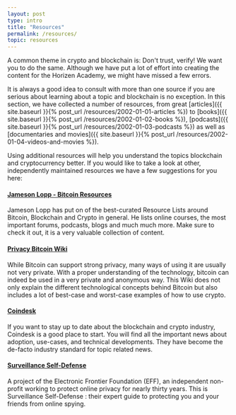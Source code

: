 ```yaml
---
layout: post
type: intro
title: "Resources"
permalink: /resources/
topic: resources
---
```


A common theme in crypto and blockchain is: Don't trust, verify!  We want you to do the same. Although we have put a lot of effort into creating the content for the Horizen Academy, we might have missed a few errors. 

It is always a good idea to consult with more than one source if you are serious about learning about a topic and blockchain is no exception. In this section, we have collected a number of resources, from great [articles]({{ site.baseurl }}{% post_url /resources/2002-01-01-articles %}) to [books]({{ site.baseurl }}{% post_url /resources/2002-01-02-books %}), [podcasts]({{ site.baseurl }}{% post_url /resources/2002-01-03-podcasts %}) as well as [documentaries and movies]({{ site.baseurl }}{% post_url /resources/2002-01-04-videos-and-movies %}). 

Using additional resources will help you understand the topics blockchain and cryptocurrency better. If you would like to take a look at other, independently maintained resources we have a few suggestions for you here:



<h4><a href="https://lopp.net/bitcoin.html" target="_blank">Jameson Lopp - Bitcoin Resources</a></h4>

Jameson Lopp has put on of the best-curated Resource Lists around Bitcoin, Blockchain and Crypto in general. He lists online courses, the most important forums, podcasts, blogs and much much more. Make sure to check it out, it is a very valuable collection of content.

<h4><a href="https://en.bitcoin.it/wiki/Privacy" target="_blank">Privacy Bitcoin Wiki</a></h4>

While Bitcoin can support strong privacy, many ways of using it are usually not very private. With a proper understanding of the technology, bitcoin can indeed be used in a very private and anonymous way. This Wiki does not only explain the different technological concepts behind Bitcoin but also includes a lot of best-case and worst-case examples of how to use crypto.

<h4><a href="https://www.coindesk.com/" target="_blank">Coindesk</a></h4>

If you want to stay up to date about the blockchain and crypto industry, Coindesk is a good place to start. You will find all the important news about adoption, use-cases, and technical developments. They have become the de-facto industry standard for topic related news.

<h4><a href="https://ssd.eff.org/en" target="_blank">Surveillance Self-Defense</a></h4>

A project of the Electronic Frontier Foundation (EFF), an independent non-profit working to protect online privacy for nearly thirty years. This is Surveillance Self-Defense : their expert guide to protecting you and your friends from online spying.
